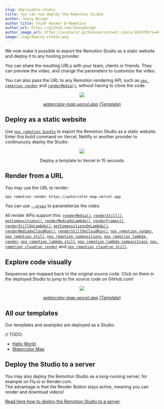 ```yaml
---
slug: deployable-studio
title: You can now deploy the Remotion Studio
author: Jonny Burger
author_title: Chief Hacker @ Remotion
author_url: https://github.com/JonnyBurger
author_image_url: https://avatars2.githubusercontent.com/u/1629785?s=460&u=12eb94da6070d00fc924761ce06e3a428d01b7e9&v=4
image: /img/deploy-studio.png
---
```


We now make it possible to export the Remotion Studio as a static website and deploy it to any hosting provider.

You can share the resulting URLs with your team, clients or friends. They can preview the video, and change the parameters to customize the video.

You can also pass the URL to any Remotion rendering API, such as [`npx remotion render`](/docs/cli/render) and [`renderMedia()`](/docs/renderer/render-media), without having to clone the code.

<p align="center">
  <img src="/img/deployed-studio.png"/>
  <p align="center" style={{fontSize: '0.8em'}}><a href="https://watercolor-map.vercel.app"><em>watercolor-map.vercel.app</em></a> <a href="https://www.remotion.pro/watercolor-map">(Template)</a></p>
</p>

## Deploy as a static website

Use [`npx remotion bundle`](/docs/cli/bundle) to export the Remotion Studio as a static website. Enter this build command on Vercel, Netlify or another provider to continuously deploy the Studio.

<p align="center">
  <img src="/img/deploy-logs.png" />
  <p align="center" style={{fontSize: '0.8em', marginTop: -30}}>Deploy a template to Vercel in 15 seconds</p>
</p>

## Render from a URL

You may use the URL to render:

```bash
npx remotion render https://watercolor-map.vercel.app
```

You can use [`--props`](/docs/cli/render#--props) to parameterize the video.

All render APIs support this: [`renderMedia()`](/docs/renderer/render-media), [`renderStill()`](/docs/renderer/render-still), [`getCompositions()`](/docs/renderer/get-compositions), [`renderMediaOnLambda()`](/docs/lambda/rendermediaonlambda), [`renderFrames()`](/docs/renderer/render-frames), [`renderStillOnLambda()`](/docs/lambda/renderstillonlambda), [`getCompositionsOnLambda()`](/docs/lambda/getcompositionsonlambda), [`renderMediaOnCloudRun()`](/docs/cloudrun/rendermediaoncloudrun), [`renderStillOnCloudRun()`](/docs/cloudrun/renderstilloncloudrun), [`npx remotion render`](/docs/cli/render), [`npx remotion still`](/docs/cli/still), [`npx remotion compositions`](/docs/cli/compositions), [`npx remotion lambda render`](/docs/lambda/cli/render), [`npx remotion lambda still`](/docs/lambda/cli/still), [`npx remotion lambda compositions`](/docs/lambda/cli/compositions), [`npx remotion cloudrun render`](/docs/cloudrun/cli/render) and [`npx remotion cloudrun still`](/docs/cloudrun/cli/still).

## Explore code visually

Sequences are mapped back to the original source code. Click on them in the deployed Studio to jump to the source code on GitHub.com!

<p align="center">
  <img src="/img/click-stack.png" />
  <p align="center" style={{fontSize: '0.8em', marginTop: -30}}><a href="https://watercolor-map.vercel.app"><em>watercolor-map.vercel.app</em></a> <a href="https://www.remotion.pro/watercolor-map">(Template)</a></p>
</p>

## All our templates

Our templates and examples are deployed as a Studio:

// TODO:

- [Hello World](https://hello-world.remotion.pro)
- [Watercolor Map](https://watercolor-map.remotion.pro)

## Deploy the Studio to a server

You may also deploy the Remotion Studio as a long-running server, for example on Fly.io or Render.com.  
The advantage is that the Render Button stays active, meaning you can render and download videos!

[Read here how to deploy the Remotion Studio to a server](/docs/studio/deploy-server).
